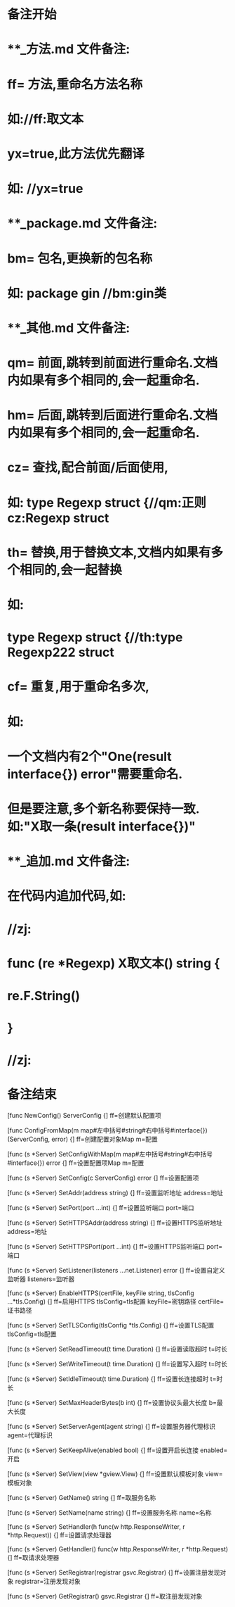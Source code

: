 # 备注开始
# **_方法.md 文件备注:
# ff= 方法,重命名方法名称
# 如://ff:取文本
#
# yx=true,此方法优先翻译
# 如: //yx=true


# **_package.md 文件备注:
# bm= 包名,更换新的包名称 
# 如: package gin //bm:gin类


# **_其他.md 文件备注:
# qm= 前面,跳转到前面进行重命名.文档内如果有多个相同的,会一起重命名.
# hm= 后面,跳转到后面进行重命名.文档内如果有多个相同的,会一起重命名.
# cz= 查找,配合前面/后面使用,
# 如: type Regexp struct {//qm:正则 cz:Regexp struct
#
# th= 替换,用于替换文本,文档内如果有多个相同的,会一起替换
# 如:
# type Regexp struct {//th:type Regexp222 struct
#
# cf= 重复,用于重命名多次,
# 如: 
# 一个文档内有2个"One(result interface{}) error"需要重命名.
# 但是要注意,多个新名称要保持一致. 如:"X取一条(result interface{})"


# **_追加.md 文件备注:
# 在代码内追加代码,如:
# //zj:
# func (re *Regexp) X取文本() string { 
#    re.F.String()
# }
# //zj:
# 备注结束

[func NewConfig() ServerConfig {]
ff=创建默认配置项

[func ConfigFromMap(m map#左中括号#string#右中括号#interface{}) (ServerConfig, error) {]
ff=创建配置对象Map
m=配置

[func (s *Server) SetConfigWithMap(m map#左中括号#string#右中括号#interface{}) error {]
ff=设置配置项Map
m=配置

[func (s *Server) SetConfig(c ServerConfig) error {]
ff=设置配置项

[func (s *Server) SetAddr(address string) {]
ff=设置监听地址
address=地址

[func (s *Server) SetPort(port ...int) {]
ff=设置监听端口
port=端口

[func (s *Server) SetHTTPSAddr(address string) {]
ff=设置HTTPS监听地址
address=地址

[func (s *Server) SetHTTPSPort(port ...int) {]
ff=设置HTTPS监听端口
port=端口

[func (s *Server) SetListener(listeners ...net.Listener) error {]
ff=设置自定义监听器
listeners=监听器

[func (s *Server) EnableHTTPS(certFile, keyFile string, tlsConfig ...*tls.Config) {]
ff=启用HTTPS
tlsConfig=tls配置
keyFile=密钥路径
certFile=证书路径

[func (s *Server) SetTLSConfig(tlsConfig *tls.Config) {]
ff=设置TLS配置
tlsConfig=tls配置

[func (s *Server) SetReadTimeout(t time.Duration) {]
ff=设置读取超时
t=时长

[func (s *Server) SetWriteTimeout(t time.Duration) {]
ff=设置写入超时
t=时长

[func (s *Server) SetIdleTimeout(t time.Duration) {]
ff=设置长连接超时
t=时长

[func (s *Server) SetMaxHeaderBytes(b int) {]
ff=设置协议头最大长度
b=最大长度

[func (s *Server) SetServerAgent(agent string) {]
ff=设置服务器代理标识
agent=代理标识

[func (s *Server) SetKeepAlive(enabled bool) {]
ff=设置开启长连接
enabled=开启

[func (s *Server) SetView(view *gview.View) {]
ff=设置默认模板对象
view=模板对象

[func (s *Server) GetName() string {]
ff=取服务名称

[func (s *Server) SetName(name string) {]
ff=设置服务名称
name=名称

[func (s *Server) SetHandler(h func(w http.ResponseWriter, r *http.Request)) {]
ff=设置请求处理器

[func (s *Server) GetHandler() func(w http.ResponseWriter, r *http.Request) {]
ff=取请求处理器

[func (s *Server) SetRegistrar(registrar gsvc.Registrar) {]
ff=设置注册发现对象
registrar=注册发现对象

[func (s *Server) GetRegistrar() gsvc.Registrar {]
ff=取注册发现对象
